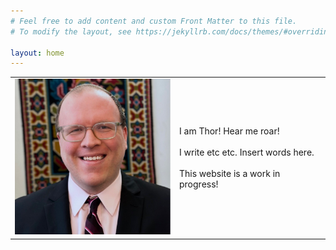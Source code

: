 ```yaml
---
# Feel free to add content and custom Front Matter to this file.
# To modify the layout, see https://jekyllrb.com/docs/themes/#overriding-theme-defaults

layout: home
---
```

<style>
table, td, th {
   border: none!important;
}
</style>

<table class="tab">
    <tr>
        <td class="first">
            <img src="/Assets/portrait.jpeg" width=250/>
        </td>
        <td class="second">
            <p>
            I am Thor! Hear me roar!
            <br/>
            <br/>
            I write etc etc. Insert words here. 
            <br/>
            <br/>
            This website is a work in progress!
            </p>
        </td>
    </tr>
</table>